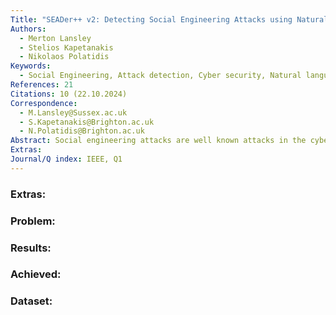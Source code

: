 ```yaml
---
Title: "SEADer++ v2: Detecting Social Engineering Attacks using Natural Language Processing and Machine Learning"
Authors:
  - Merton Lansley
  - Stelios Kapetanakis
  - Nikolaos Polatidis
Keywords:
  - Social Engineering, Attack detection, Cyber security, Natural language processing, Machine Learning
References: 21
Citations: 10 (22.10.2024)
Correspondence:
  - M.Lansley@Sussex.ac.uk
  - S.Kapetanakis@Brighton.ac.uk
  - N.Polatidis@Brighton.ac.uk
Abstract: Social engineering attacks are well known attacks in the cyberspace and relatively easy to try and implement because no technical knowledge is required. In various online environments such as business domains where customers talk through a chat service with employees or in social networks potential hackers can try to manipulate other people by employing social attacks against them to gain information that will benefit them in future attacks. Thus, we have used a number of natural language processing steps and a machine learning algorithm to identify potential attacks. The proposed method has been tested on a semi-synthetic dataset and it is shown to be both practical and effective.
Extras: 
Journal/Q index: IEEE, Q1
---
```



### Extras: 
### Problem: 
### Results: 
### Achieved: 
### Dataset:

